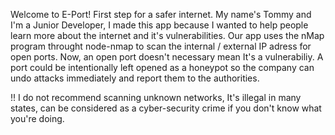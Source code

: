 Welcome to E-Port! First step for a safer internet. My name's Tommy and I'm a Junior Developer, I made this app because I wanted to help people learn more about the internet and it's vulnerabilities. Our app uses the nMap program throught node-nmap to scan the internal / external IP adress for open ports. Now, an open port doesn't necessary mean It's a vulnerabiliy. A port could be intentionally left opened as a honeypot so the company can undo attacks immediately and report them to the authorities.

!! I do not recommend scanning unknown networks, It's illegal in many states, can be considered as a cyber-security crime if you don't know what you're doing.
